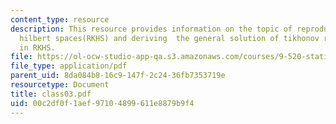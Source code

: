```yaml
---
content_type: resource
description: This resource provides information on the topic of reproducing kernel
  hilbert spaces(RKHS) and deriving  the general solution of tikhonov regularization
  in RKHS.
file: https://ol-ocw-studio-app-qa.s3.amazonaws.com/courses/9-520-statistical-learning-theory-and-applications-spring-2006/00c2df0f1aef97104899611e8879b9f4_class03.pdf
file_type: application/pdf
parent_uid: 8da084b8-16c9-147f-2c24-36fb7353719e
resourcetype: Document
title: class03.pdf
uid: 00c2df0f-1aef-9710-4899-611e8879b9f4
---
```

